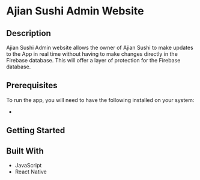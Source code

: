 # Ajian Sushi Admin Website 

## Description
Ajian Sushi Admin website allows the owner of Ajian Sushi to make updates to the App in real time without having to make changes directly in the Firebase database. This will offer a layer of protection for the Firebase database. 

## Prerequisites
To run the app, you will need to have the following installed on your system:

- 

## Getting Started

## Built With
- JavaScript
- React Native
